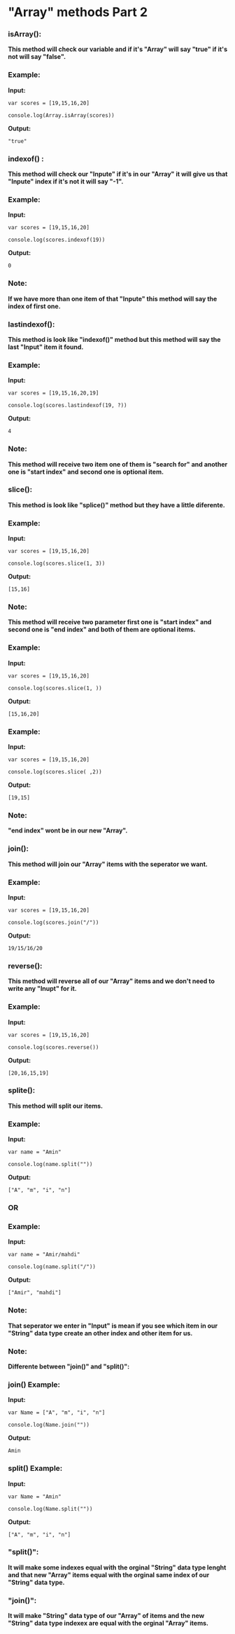 # "Array" methods Part 2

### isArray(): 
**This method will check our variable and if it's "Array" will say "true" if it's not will say "false".**

### Example:

**Input:**
```
var scores = [19,15,16,20]

console.log(Array.isArray(scores))
```

**Output:**
```
"true"
```

### indexof() : 
**This method will check our "Inpute" if it's in our "Array" it will give us that "Inpute" index if it's not it will say "-1".**

### Example:

**Input:**
```
var scores = [19,15,16,20]

console.log(scores.indexof(19))
```

**Output:**
```
0
```

### Note: 
**If we have more than one item of that "Inpute" this method will say the index of first one.**

### lastindexof(): 
**This method is look like "indexof()" method but this method will say the last "Input" item it found.**

### Example:

**Input:**
```
var scores = [19,15,16,20,19]

console.log(scores.lastindexof(19, ?))
```

**Output:**
```
4
```

### Note: 
**This method will receive two item one of them is "search for" and another one is "start index" and second one is optional item.**

### slice(): 
**This method is look like "splice()" method but they have a little diferente.**

### Example:

**Input:**
```
var scores = [19,15,16,20]

console.log(scores.slice(1, 3))
```

**Output:**
```
[15,16]
```

### Note: 
**This method will receive two parameter first one is "start index" and second one is "end index" and both of them are optional items.**

### Example:

**Input:**
```
var scores = [19,15,16,20]

console.log(scores.slice(1, ))
```

**Output:**
```
[15,16,20]
```

### Example:

**Input:**
```
var scores = [19,15,16,20]

console.log(scores.slice( ,2))
```

**Output:**
```
[19,15]
```

### Note: 
**"end index" wont be in our new "Array".**

### join(): 
**This method will join our "Array" items with the seperator we want.**

### Example:

**Input:**
```
var scores = [19,15,16,20]

console.log(scores.join("/"))
```

**Output:**
```
19/15/16/20
```

### reverse(): 
**This method will reverse all of our "Array" items and we don't need to write any "Inupt" for it.**

### Example:

**Input:**
```
var scores = [19,15,16,20]

console.log(scores.reverse())
```

**Output:**
```
[20,16,15,19]
```

### splite(): 
**This method will split our items.**

### Example:

**Input:**
```
var name = "Amin"

console.log(name.split(""))
```

**Output:**
```
["A", "m", "i", "n"]
```

### OR

### Example:

**Input:**
```
var name = "Amir/mahdi"

console.log(name.split("/"))
```

**Output:**
```
["Amir", "mahdi"]
```

### Note: 
**That seperator we enter in "Input" is mean if you see which item in our "String" data type create an other index and other item for us.**

### Note: 
**Differente between "join()" and "split()":**

### join() Example:

**Input:**
```
var Name = ["A", "m", "i", "n"]

console.log(Name.join(""))
```

**Output:**
```
Amin
```

### split() Example:

**Input:**
```
var Name = "Amin"

console.log(Name.split(""))
```

**Output:**
```
["A", "m", "i", "n"]
```

### "split()": 
**It will make some indexes equal with the orginal "String" data type lenght and that new "Array" items equal with the orginal same index of our "String" data type.**

### "join()": 
**It will make "String" data type of our "Array" of items and the new "String" data type indexex are equal with the orginal "Array" items.**
